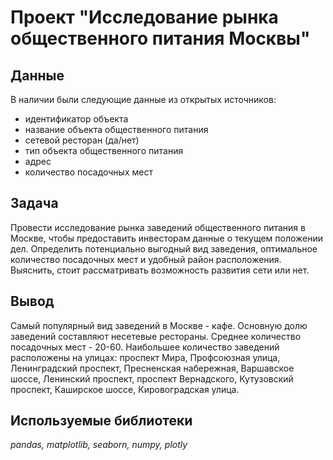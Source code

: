 # Проект "Исследование рынка общественного питания Москвы"
## Данные
В наличии были следующие данные из открытых источников:
- идентификатор объекта
- название объекта общественного питания
- сетевой ресторан (да/нет)
- тип объекта общественного питания
- адрес
- количество посадочных мест
## Задача 
Провести исследование рынка заведений общественного питания в Москве, чтобы предоставить инвесторам данные о текущем положении дел. Определить потенциально выгодный вид заведения, оптимальное количество посадочных мест и удобный район расположения. Выяснить, стоит рассматривать возможность развития сети или нет.
## Вывод
Самый популярный вид заведений в Москве - кафе. Основную долю заведений составляют несетевые рестораны. Среднее количество посадочных мест - 20-60. Наибольшее количество заведений расположены на улицах: проспект Мира, Профсоюзная улица, Ленинградский проспект, Пресненская набережная, Варшавское шоссе, Ленинский проспект, проспект Вернадского, Кутузовский проспект, Каширское шоссе, Кировоградская улица.
## Используемые библиотеки 
*pandas, matplotlib, seaborn, numpy, plotly*
